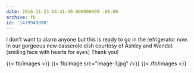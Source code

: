 ```yaml
---
date: 2016-11-23 14:41:30.000000000 -08:00
archive: fb
id: '1479940890'
---
```


I don't want to alarm anyone but this is ready to go in the refrigerator now. In our gorgeous new casserole dish courtesy of Ashley and Wendel. [smiling face with hearts for eyes] Thank you!

{{< fb/images >}}
{{< fb/image src="image-1.jpg" />}}
{{< /fb/images >}}
